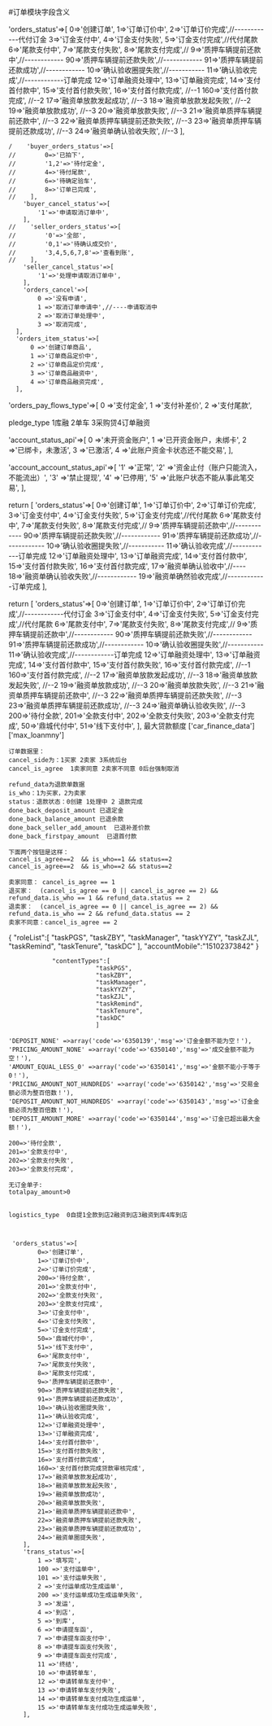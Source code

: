 #订单模块字段含义

'orders_status'=>[
        0=>'创建订单',
        1=>'订单订价中',
        2=>'订单订价完成',//------------代付订金
        3=>'订金支付中',
        4=>'订金支付失败',
        5=>'订金支付完成',//代付尾款
        6=>'尾款支付中',
        7=>'尾款支付失败',
        8=>'尾款支付完成',//
        9=>'质押车辆提前还款中',//------------
        90=>'质押车辆提前还款失败',//------------
        91=>'质押车辆提前还款成功',//------------
        10=>'确认验收圈提失败',//-----------
        11=>'确认验收完成',//------------订单完成
        12=>'订单融资处理中',
        13=>'订单融资完成',
        14=>'支付首付款中',
        15=>'支付首付款失败',
        16=>'支付首付款完成',            //--1
        160=>'支付首付款完成',           //--2
        17=>'融资单放款发起成功',        //--3
        18=>'融资单放款发起失败',        //--2
        19=>'融资单放款成功',            //--3
        20=>'融资单放款失败',            //--3
        21=>'融资单质押车辆提前还款中',    //--3
        22=>'融资单质押车辆提前还款失败',  //--3
        23=>'融资单质押车辆提前还款成功',  //--3
        24=>'融资单确认验收失败',         //--3
    ],



    /    'buyer_orders_status'=>[
    //        0=>'已拍下',
    //        '1,2'=>'待付定金',
    //        4=>'待付尾款',
    //        6=>'待确定验车',
    //        8=>'订单已完成',
    //    ],
        'buyer_cancel_status'=>[
            '1'=>'申请取消订单中',
        ],
    //    'seller_orders_status'=>[
    //        '0'=>'全部',
    //        '0,1'=>'待确认成交价',
    //        '3,4,5,6,7,8'=>'查看到账',
    //    ],
        'seller_cancel_status'=>[
            '1'=>'处理申请取消订单中',
        ],
        'orders_cancel'=>[
            0 =>'没有申请',
            1 =>'取消订单申请中',//----申请取消中
            2 =>'取消订单处理中',
            3 =>'取消完成',
      ],
      'orders_item_status'=>[
          0 =>'创建订单商品',
          1 =>'订单商品定价中',
          2 =>'订单商品定价完成',
          3 =>'订单商品融资中',
          4 =>'订单商品融资完成',
      ],

  'orders_pay_flows_type'=>[
      0 =>'支付定金',
      1 =>'支付补差价',
      2 =>'支付尾款',


pledge_type   1库融 2单车 3采购贷4订单融资

'account_status_api'=>[
      0 =>'未开资金账户',
      1 =>'已开资金账户，未绑卡',
      2 =>'已绑卡，未激活',
      3 =>'已激活',
      4 =>'此账户资金卡状态还不能交易',
  ],

'account_account_status_api'=>[
      '1' =>'正常',
      '2' =>'资金止付（账户只能流入，不能流出）',
      '3' =>'禁止提现',
      '4' =>'已停用',
      '5' =>'此账户状态不能从事此笔交易',
  ],


return [
     'orders_status'=>[
         0=>'创建订单',
         1=>'订单订价中',
         2=>'订单订价完成',
         3=>'订金支付中',
         4=>'订金支付失败',
         5=>'订金支付完成',//代付尾款
         6=>'尾款支付中',
         7=>'尾款支付失败',
         8=>'尾款支付完成',//
         9=>'质押车辆提前还款中',//------------
         90=>'质押车辆提前还款失败',//------------
         91=>'质押车辆提前还款成功',//------------
         10=>'确认验收圈提失败',//-----------
         11=>'确认验收完成',//------------订单完成
         12=>'订单融资处理中',
         13=>'订单融资完成',
         14=>'支付首付款中',
         15=>'支付首付款失败',
         16=>'支付首付款完成',
         17=>'融资单确认验收中',//----
         18=>'融资单确认验收失败',//------------
         19=>'融资单确然验收完成',//------------订单完成
     ],

return [
    'orders_status'=>[
        0=>'创建订单',
        1=>'订单订价中',
        2=>'订单订价完成',//------------代付订金
        3=>'订金支付中',
        4=>'订金支付失败',
        5=>'订金支付完成',//代付尾款
        6=>'尾款支付中',
        7=>'尾款支付失败',
        8=>'尾款支付完成',//
        9=>'质押车辆提前还款中',//------------
        90=>'质押车辆提前还款失败',//------------
        91=>'质押车辆提前还款成功',//------------
        10=>'确认验收圈提失败',//-----------
        11=>'确认验收完成',//------------订单完成
        12=>'订单融资处理中',
        13=>'订单融资完成',
        14=>'支付首付款中',
        15=>'支付首付款失败',
        16=>'支付首付款完成',            //--1
        160=>'支付首付款完成',           //--2
        17=>'融资单放款发起成功',        //--3
        18=>'融资单放款发起失败',        //--2
        19=>'融资单放款成功',            //--3
        20=>'融资单放款失败',            //--3
        21=>'融资单质押车辆提前还款中',    //--3
        22=>'融资单质押车辆提前还款失败',  //--3
        23=>'融资单质押车辆提前还款成功',  //--3
        24=>'融资单确认验收失败',         //--3
        200=>'待付全款',
        201=>'全款支付中',
        202=>'全款支付失败',
        203=>'全款支付完成',
        50=>'鼎城代付中',
        51=>'线下支付中',
    ],
最大贷款额度  ['car_finance_data']['max_loanmny']


    订单数据里：
    cancel_side为：1买家 2卖家 3系统后台
    cancel_is_agree  1卖家同意 2卖家不同意 0后台强制取消

    refund_data为退款单数据
    is_who：1为买家，2为卖家
    status：退款状态：0创建 1处理中 2 退款完成
    done_back_deposit_amount 已退定金
    done_back_balance_amount 已退余款
    done_back_seller_add_amount  已退补差价款
    done_back_firstpay_amount  已退首付款

    下面两个按钮是这样：
    cancel_is_agree==2  && is_who==1 && status==2
    cancel_is_agree==2  && is_who==2 && status==2

    卖家同意： cancel_is_agree == 1
    退买家：  (cancel_is_agree == 0 || cancel_is_agree == 2) && refund_data.is_who == 1 && refund_data.status == 2
    退卖家：  (cancel_is_agree == 0 || cancel_is_agree == 2) && refund_data.is_who == 2 && refund_data.status == 2
    卖家不同意：cancel_is_agree == 2

   {
       "roleList":[
           "taskPGS",
           "taskZBY",
           "taskManager",
           "taskYYZY",
           "taskZJL",
           "taskRemind",
           "taskTenure",
           "taskDC"
       ],
       "accountMobile":"15102373842"
   }

                "contentTypes":[
                            "taskPGS",
                            "taskZBY",
                            "taskManager",
                            "taskYYZY",
                            "taskZJL",
                            "taskRemind",
                            "taskTenure",
                            "taskDC"
                            ]

    'DEPOSIT_NONE' =>array('code'=>'6350139','msg'=>'订金金额不能为空！'),
    'PRICING_AMOUNT_NONE' =>array('code'=>'6350140','msg'=>'成交金额不能为空！'),
    'AMOUNT_EQUAL_LESS_0' =>array('code'=>'6350141','msg'=>'金额不能小于等于0！'),
    'PRICING_AMOUNT_NOT_HUNDREDS' =>array('code'=>'6350142','msg'=>'交易金额必须为整百倍数！'),
    'DEPOSIT_AMOUNT_NOT_HUNDREDS' =>array('code'=>'6350143','msg'=>'订金金额必须为整百倍数！'),
    'DEPOSIT_AMOUNT_MORE' =>array('code'=>'6350144','msg'=>'订金已超出最大金额！'),

    200=>'待付全款',
    201=>'全款支付中',
    202=>'全款支付失败',
    203=>'全款支付完成',

    无订金单子:
    totalpay_amount>0


    logistics_type  0自提1全款到店2融资到店3融资到库4库到店



     'orders_status'=>[
            0=>'创建订单',
            1=>'订单订价中',
            2=>'订单订价完成',
            200=>'待付全款',
            201=>'全款支付中',
            202=>'全款支付失败',
            203=>'全款支付完成',
            3=>'订金支付中',
            4=>'订金支付失败',
            5=>'订金支付完成',
            50=>'鼎城代付中',
            51=>'线下支付中',
            6=>'尾款支付中',
            7=>'尾款支付失败',
            8=>'尾款支付完成',
            9=>'质押车辆提前还款中',
            90=>'质押车辆提前还款失败',
            91=>'质押车辆提前还款成功',
            10=>'确认验收圈提失败',
            11=>'确认验收完成',
            12=>'订单融资处理中',
            13=>'订单融资完成',
            14=>'支付首付款中',
            15=>'支付首付款失败',
            16=>'支付首付款完成',
            160=>'支付首付款完成贷款审核完成',
            17=>'融资单放款发起成功',
            18=>'融资单放款发起失败',
            19=>'融资单放款成功',
            20=>'融资单放款失败',
            21=>'融资单质押车辆提前还款中',
            22=>'融资单质押车辆提前还款失败',
            23=>'融资单质押车辆提前还款成功',
            24=>'融资单圈提失败',
        ],
        'trans_status'=>[
            1 =>'填写完',
            100 =>'支付运单中',
            101 =>'支付运单失败',
            2 =>'支付运单成功生成运单',
            200 =>'支付运单成功生成运单失败',
            3 =>'发运',
            4 =>'到店',
            5 =>'到库',
            6 =>'申请提车函',
            7 =>'申请提车函支付中',
            8 =>'申请提车函支付失败',
            9 =>'申请提车函支付完成',
            11 =>'终结',
            10 =>'申请转单车',
            12 =>'申请转单车支付中',
            13 =>'申请转单车支付失败',
            14 =>'申请转单车支付成功生成运单',
            15 =>'申请转单车支付成功生成运单失败',
        ],
